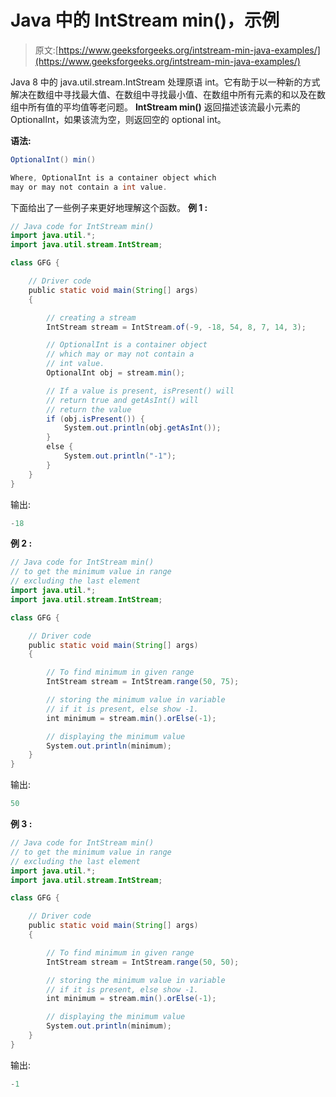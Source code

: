 # Java 中的 IntStream min()，示例

> 原文:[https://www.geeksforgeeks.org/intstream-min-java-examples/](https://www.geeksforgeeks.org/intstream-min-java-examples/)

Java 8 中的 java.util.stream.IntStream 处理原语 int。它有助于以一种新的方式解决在数组中寻找最大值、在数组中寻找最小值、在数组中所有元素的和以及在数组中所有值的平均值等老问题。 **IntStream min()** 返回描述该流最小元素的 OptionalInt，如果该流为空，则返回空的 optional int。

**语法:**

```java
OptionalInt() min()

Where, OptionalInt is a container object which 
may or may not contain a int value.

```

下面给出了一些例子来更好地理解这个函数。
**例 1 :**

```java
// Java code for IntStream min()
import java.util.*;
import java.util.stream.IntStream;

class GFG {

    // Driver code
    public static void main(String[] args)
    {

        // creating a stream
        IntStream stream = IntStream.of(-9, -18, 54, 8, 7, 14, 3);

        // OptionalInt is a container object
        // which may or may not contain a
        // int value.
        OptionalInt obj = stream.min();

        // If a value is present, isPresent() will
        // return true and getAsInt() will
        // return the value
        if (obj.isPresent()) {
            System.out.println(obj.getAsInt());
        }
        else {
            System.out.println("-1");
        }
    }
}
```

输出:

```java
-18

```

**例 2 :**

```java
// Java code for IntStream min()
// to get the minimum value in range
// excluding the last element
import java.util.*;
import java.util.stream.IntStream;

class GFG {

    // Driver code
    public static void main(String[] args)
    {

        // To find minimum in given range
        IntStream stream = IntStream.range(50, 75);

        // storing the minimum value in variable
        // if it is present, else show -1.
        int minimum = stream.min().orElse(-1);

        // displaying the minimum value
        System.out.println(minimum);
    }
}
```

输出:

```java
50

```

**例 3 :**

```java
// Java code for IntStream min()
// to get the minimum value in range
// excluding the last element
import java.util.*;
import java.util.stream.IntStream;

class GFG {

    // Driver code
    public static void main(String[] args)
    {

        // To find minimum in given range
        IntStream stream = IntStream.range(50, 50);

        // storing the minimum value in variable
        // if it is present, else show -1.
        int minimum = stream.min().orElse(-1);

        // displaying the minimum value
        System.out.println(minimum);
    }
}
```

输出:

```java
-1

```